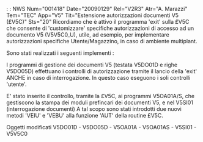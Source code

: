  :  : NWS Num="001418" Date="20090129" Rel="V2R3" Atr="A. Marazzi" Tem="TEC" App="V5" Tit="Estensione autorizzazioni documenti V5 (£V5C)" Sts="20"
Ricordiamo che è attivo il programma 'exit' sulla £V5C che consente di 'customizzare' specifiche autorizzazioni di accesso ad un documento V5 (V5V5C0_U), utile, ad esempio, per implementare autorizzazioni specifiche Utente/Magazzino, in caso di ambiente multiplant.

Sono stati realizzati i seguenti implementi : 

I programmi di gestione dei documenti V5 (testata V5DO01D e righe V5DO05D) effettuano i controlli di autorizzazione tramite il lancio della 'exit' ANCHE in caso di interrogazione.
In questo caso eseguono i soli controlli 'utente'.

E' stato inserito il controllo, tramite la £V5C, ai programmi V5OA01A/S, che gestiscono la stampa dei moduli prefincari dei documenti V5, e nel V5SI01 (interrogazione documenti) 
A tal scopo sono stati introdotti due nuovi metodi 'VEIU' e 'VEBU' alla funzione 'AUT' della routine
£V5C.

Oggetti modificati
V5DO01D - V5DO05D - V5OA01A - V5OA01AS - V5SI01 - V5V5C0
